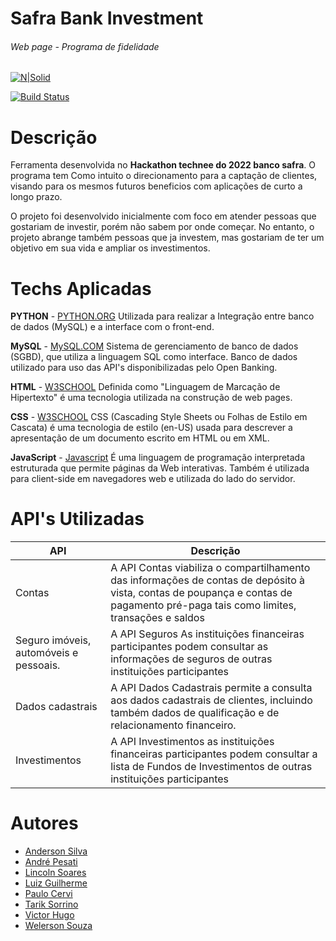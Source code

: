 # Safra Bank Investment
###### _Web page - Programa de fidelidade_

 [![N|Solid](https://www.safra.com.br/lumis-theme/br/com/bancosafra/safranet/theme/safranet/assets/img/logo-safra.svg)](https://nodesource.com/products/nsolid) 

[![Build Status](https://travis-ci.org/joemccann/dillinger.svg?branch=master)](https://www.safra.com.br/)

# Descrição
Ferramenta desenvolvida no **Hackathon technee do 2022 banco safra**.
O programa tem Como intuito o direcionamento para a captação de clientes, visando para os mesmos futuros beneficios com aplicações de curto a longo prazo.

O projeto foi desenvolvido inicialmente com foco em atender pessoas que gostariam de investir, porém não sabem por onde começar. No entanto, o projeto abrange também pessoas que ja investem, mas gostariam de ter um objetivo em sua vida e ampliar os investimentos. 

# Techs Aplicadas
**PYTHON** - [PYTHON.ORG](https://www.python.org/) 
 Utilizada para realizar a Integração entre banco de dados (MySQL) e a interface com o front-end.
 
**MySQL** - [MySQL.COM](https://www.mysql.com/)
Sistema de gerenciamento de banco de dados (SGBD), que utiliza a linguagem SQL como interface. Banco de dados utilizado para uso das API's disponibilizadas pelo Open Banking.

**HTML** - [W3SCHOOL](https://www.w3schools.com/html/)
Definida como "Linguagem de Marcação de Hipertexto" é uma tecnologia utilizada na construção de web pages. 

**CSS** - [W3SCHOOL](https://www.w3schools.com/html/)
CSS (Cascading Style Sheets ou Folhas de Estilo em Cascata) é uma tecnologia de estilo (en-US) usada para descrever a apresentação de um documento escrito em HTML ou em XML.

**JavaScript** - [Javascript](https://www.javascript.com/)
É uma linguagem de programação interpretada estruturada que permite páginas da Web interativas. Também é utilizada para client-side em navegadores web e utilizada do lado do servidor.

# API's Utilizadas
| API   | Descrição      |
|-------------|-------------|
| Contas | A API Contas viabiliza o compartilhamento das informações de contas de depósito à vista, contas de poupança e contas de pagamento pré-paga tais como limites, transações e saldos|
| Seguro imóveis, automóveis e pessoais. | A API Seguros As instituições financeiras participantes podem consultar as informações de seguros de outras instituições participantes |
| Dados cadastrais | A API Dados Cadastrais permite a consulta aos dados cadastrais de clientes, incluindo também dados de qualificação e de relacionamento financeiro.|
| Investimentos | A API Investimentos as instituições financeiras participantes podem consultar a lista de Fundos de Investimentos de outras instituições participantes |

# Autores 

- [Anderson Silva](https://www.linkedin.com/in/anderson-lima-34945a110/)
- [André Pesati](https://www.linkedin.com/in/andrepesati/)
- [Lincoln Soares](https://www.linkedin.com/in/lincoln-soares-jesus/)
- [Luiz Guilherme](https://www.linkedin.com/in/lguilhermepereira/)
- [Paulo Cervi](https://www.linkedin.com/in/paulo-henrique-vidal-cervi-07b3a8194/)
- [Tarik Sorrino](https://www.linkedin.com/in/tharik-jose-sorrino-dos-reis-b83a04127/)
- [Victor Hugo](https://www.linkedin.com/in/victor-hugo-danelichen-1643a6203/)
- [Welerson Souza](https://www.linkedin.com/in/welerson-santos-souza/)
